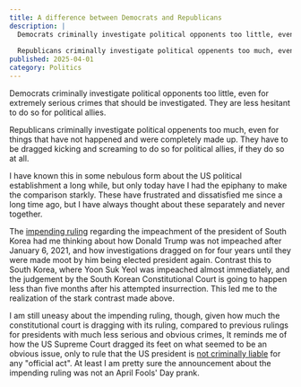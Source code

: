 ```yaml
---
title: A difference between Democrats and Republicans
description: |
  Democrats criminally investigate political opponents too little, even for things that should be investigated.
  
  Republicans criminally investigate political oppenents too much, even for things that were made up.
published: 2025-04-01
category: Politics
---
```


Democrats criminally investigate political opponents too little,
even for extremely serious crimes that should be investigated.
They are less hesitant to do so for political allies.

Republicans criminally investigate political oppenents too much,
even for things that have not happened and were completely made up.
They have to be dragged kicking and screaming to do so for political allies,
if they do so at all.

<!--more-->

I have known this in some nebulous form about the US political establishment a long while,
but only today have I had the epiphany to make the comparison starkly.
These have frustrated and dissatisfied me since a long time ago,
but I have always thought about these separately and never together.

The [impending ruling] regarding the impeachment of the president
of South Korea had me thinking about how Donald Trump was not impeached
after January 6, 2021, and how investigations dragged on for four years
until they were made moot by him being elected president again.
Contrast this to South Korea, where Yoon Suk Yeol was impeached
almost immediately, and the judgement by the South Korean Constitutional Court
is going to happen less than five months after his attempted insurrection.
This led me to the realization of the stark contrast made above.

[impending ruling]: https://www.reuters.com/world/asia-pacific/south-korea-constitutional-court-rule-yoons-impeachment-april-4-2025-04-01/

I am still uneasy about the impending ruling, though,
given how much the constitutional court is dragging with its ruling,
compared to previous rulings for presidents with much less serious and obvious crimes,
It reminds me of how the US Supreme Court dragged its feet on what
seemed to be an obvious issue, only to rule that the US president
is [not criminally liable] for any "official act".
At least I am pretty sure the announcement about the impending ruling
was not an April Fools' Day prank.

[not criminally liable]: https://www.aclu.org/press-releases/supreme-court-grants-trump-broad-immunity-for-official-acts-placing-presidents-above-the-law
